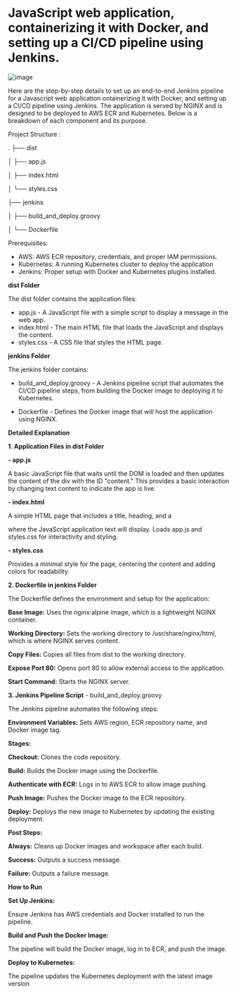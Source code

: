 # JavaScript web application, containerizing it with Docker, and setting up a CI/CD pipeline using Jenkins.

![image](https://github.com/user-attachments/assets/f1b954cc-eef8-498a-a89f-89f7ae6e3db4)



Here are the step-by-step details to set up an end-to-end Jenkins pipeline for a Javascript web application ontainerizing it with Docker, and setting up a CI/CD pipeline using Jenkins. The application is served by NGINX and is designed to be deployed to AWS ECR and Kubernetes. Below is a breakdown of each component and its purpose.

Project Structure : 

.
├── dist

│   ├── app.js

│   ├── index.html

│   └── styles.css

├── jenkins

│   ├── build_and_deploy.groovy

│   └── Dockerfile


Prerequisites:

   -  AWS: AWS ECR repository, credentials, and proper IAM permissions.
   -  Kubernetes: A running Kubernetes cluster to deploy the application
   -  Jenkins: Proper setup with Docker and Kubernetes plugins installed.
   

**dist Folder**

The dist folder contains the application files:

- app.js - A JavaScript file with a simple script to display a message in the web app.
- index.html - The main HTML file that loads the JavaScript and displays the content.
- styles.css - A CSS file that styles the HTML page.

**jenkins Folder**

The jenkins folder contains:

- build_and_deploy.groovy - A Jenkins pipeline script that automates the CI/CD pipeline steps, from building the Docker image to deploying it to Kubernetes.

- Dockerfile - Defines the Docker image that will host the application using NGINX.


**Detailed Explanation**


**1. Application Files in dist Folder**
   
**- app.js**

  A basic JavaScript file that waits until the DOM is loaded and then updates the content of the div with the ID "content."
  This provides a basic interaction by changing text content to indicate the app is live.

**- index.html**

A simple HTML page that includes a title, heading, and a <div> where the JavaScript application text will display.
Loads app.js and styles.css for interactivity and styling.

**- styles.css**

Provides a minimal style for the page, centering the content and adding colors for readability.

**2. Dockerfile in jenkins Folder**

The Dockerfile defines the environment and setup for the application:

**Base Image:** Uses the nginx:alpine image, which is a lightweight NGINX container.

**Working Directory:** Sets the working directory to /usr/share/nginx/html, which is where NGINX serves content.

**Copy Files:** Copies all files from dist to the working directory.

**Expose Port 80:** Opens port 80 to allow external access to the application.

**Start Command:** Starts the NGINX server.


**3. Jenkins Pipeline Script** - build_and_deploy.groovy

The Jenkins pipeline automates the following steps:

**Environment Variables:** Sets AWS region, ECR repository name, and Docker image tag.


**Stages:**

**Checkout:** Clones the code repository.

**Build:** Builds the Docker image using the Dockerfile.

**Authenticate with ECR:** Logs in to AWS ECR to allow image pushing.

**Push Image:** Pushes the Docker image to the ECR repository.

**Deploy:** Deploys the new image to Kubernetes by updating the existing deployment.



**Post Steps:**

**Always:** Cleans up Docker images and workspace after each build.

**Success:** Outputs a success message.

**Failure:** Outputs a failure message.


**How to Run**


**Set Up Jenkins:**

Ensure Jenkins has AWS credentials and Docker installed to run the pipeline.

**Build and Push the Docker Image:**

The pipeline will build the Docker image, log in to ECR, and push the image.

**Deploy to Kubernetes:**

The pipeline updates the Kubernetes deployment with the latest image version


  
